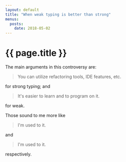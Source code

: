 ```yaml
---
layout: default
title: "When weak typing is better than strong"
menus:
  posts:
    date: 2018-05-02
---
```


# {{ page.title }}

The main arguments in this controversy are:
> You can utilize refactoring tools, IDE features, etc.

for strong typing; and
> It's easier to learn and to program on it.

for weak.

Those sound to me more like
> I'm used to it.

and
> I'm used to it.

respectively.
